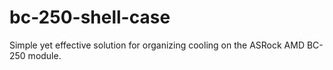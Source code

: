 # bc-250-shell-case
Simple yet effective solution for organizing cooling on the ASRock AMD BC-250 module.
